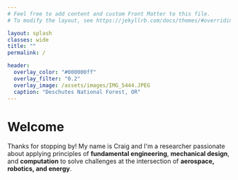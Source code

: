 ```yaml
---
# Feel free to add content and custom Front Matter to this file.
# To modify the layout, see https://jekyllrb.com/docs/themes/#overriding-theme-defaults

layout: splash
classes: wide
title: ""
permalink: /

header:
  overlay_color: "#000000ff"
  overlay_filter: "0.2"
  overlay_image: /assets/images/IMG_5444.JPEG
  caption: "Deschutes National Forest, OR"
---
```


# Welcome
Thanks for stopping by! My name is Craig and I'm a researcher passionate about applying principles of **fundamental engineering**, **mechanical design**, and **computation** to solve challenges at the intersection of **aerospace, robotics, and energy**.

<!--![Craig Weeks](/assets/images/bio_photo.jpg){: .align-center style="max-width: 250px; border-radius: 0%; margin-top: 1rem;"}-->
